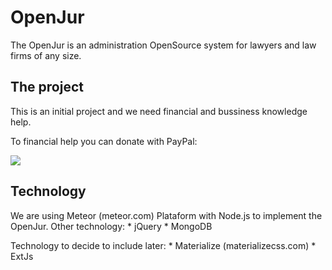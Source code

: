 # OpenJur
 The OpenJur is an administration OpenSource system for lawyers and law firms of any size.
 
 
## The project
 This is an initial project and we need financial and bussiness knowledge help.
 
 To financial help you can donate with PayPal:
 
 [![](https://www.paypalobjects.com/en_US/i/btn/btn_donateCC_LG.gif)](https://www.paypal.com/cgi-bin/webscr?cmd=_s-xclick&hosted_button_id=NM2R9DZ6AHPM4)

## Technology
We are using Meteor (meteor.com) Plataform with Node.js to implement the OpenJur.
Other technology:
    * jQuery
    * MongoDB
  
Technology to decide to include later:
    * Materialize (materializecss.com)
    * ExtJs
  
